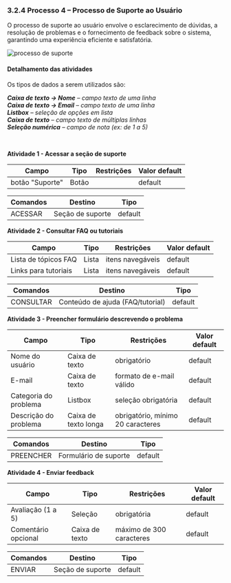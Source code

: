 ### 3.2.4 Processo 4 – Processo de Suporte ao Usuário

O processo de suporte ao usuário envolve o esclarecimento de dúvidas, a resolução de problemas e o fornecimento de feedback sobre o sistema, garantindo uma experiência eficiente e satisfatória.

![processo de suporte](https://github.com/user-attachments/assets/9bfa16df-bdfe-4afe-b59b-c2d2a88f2a76)

#### Detalhamento das atividades

Os tipos de dados a serem utilizados são:

_**Caixa de texto -> Nome** – campo texto de uma linha_  
_**Caixa de texto -> Email** – campo texto de uma linha_  
_**Listbox** – seleção de opções em lista_  
_**Caixa de texto** – campo texto de múltiplas linhas_  
_**Seleção numérica** – campo de nota (ex: de 1 a 5)_

<br>

**Atividade 1 - Acessar a seção de suporte**

| **Campo**           | **Tipo** | **Restrições**               | **Valor default** |
|---------------------|----------|-------------------------------|-------------------|
| botão "Suporte"     | Botão    | | default           |

| **Comandos** | **Destino**         | **Tipo**  |
|--------------|---------------------|-----------|
| ACESSAR      | Seção de suporte    | default   |

**Atividade 2 - Consultar FAQ ou tutoriais**

| **Campo**              | **Tipo**    | **Restrições**                   | **Valor default** |
|------------------------|-------------|----------------------------------|-------------------|
| Lista de tópicos FAQ   | Lista       | itens navegáveis | default           |
| Links para tutoriais   | Lista   | itens navegáveis | default           |

| **Comandos** | **Destino**                 | **Tipo**  |
|--------------|-----------------------------|-----------|
| CONSULTAR    | Conteúdo de ajuda (FAQ/tutorial) | default   |

**Atividade 3 - Preencher formulário descrevendo o problema**

| **Campo**                | **Tipo**            | **Restrições**                                  | **Valor default** |
|--------------------------|---------------------|-------------------------------------------------|-------------------|
| Nome do usuário          | Caixa de texto      | obrigatório                                     | default           |
| E-mail                   | Caixa de texto      | formato de e-mail válido                        | default           |
| Categoria do problema    | Listbox             | seleção obrigatória                             | default           |
| Descrição do problema    | Caixa de texto longa| obrigatório, mínimo 20 caracteres               | default           |

| **Comandos** | **Destino**               | **Tipo**  |
|--------------|---------------------------|-----------|
| PREENCHER    | Formulário de suporte     | default   |

**Atividade 4 - Enviar feedback**

| **Campo**           | **Tipo**            | **Restrições**                         | **Valor default** |
|---------------------|---------------------|----------------------------------------|-------------------|
| Avaliação (1 a 5)   | Seleção    | obrigatória | default           |
| Comentário opcional | Caixa de texto      | máximo de 300 caracteres | default           |

| **Comandos** | **Destino**           | **Tipo**  |
|--------------|-----------------------|-----------|
| ENVIAR       | Seção de suporte   | default   |
